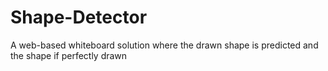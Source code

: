 # Shape-Detector
A web-based whiteboard solution where the drawn shape is predicted and the shape if perfectly drawn
